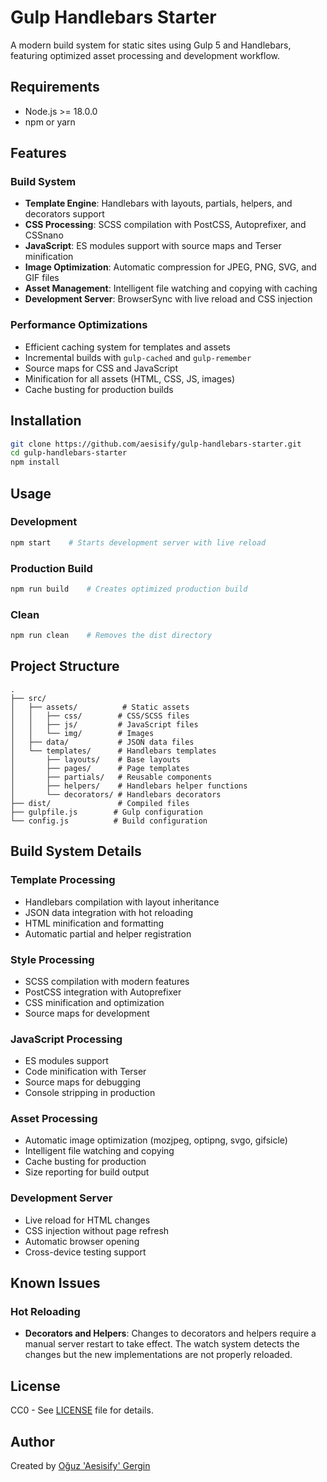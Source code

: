 # Gulp Handlebars Starter

A modern build system for static sites using Gulp 5 and Handlebars, featuring optimized asset processing and development workflow.

## Requirements

- Node.js >= 18.0.0
- npm or yarn

## Features

### Build System

- **Template Engine**: Handlebars with layouts, partials, helpers, and decorators support
- **CSS Processing**: SCSS compilation with PostCSS, Autoprefixer, and CSSnano
- **JavaScript**: ES modules support with source maps and Terser minification
- **Image Optimization**: Automatic compression for JPEG, PNG, SVG, and GIF files
- **Asset Management**: Intelligent file watching and copying with caching
- **Development Server**: BrowserSync with live reload and CSS injection

### Performance Optimizations

- Efficient caching system for templates and assets
- Incremental builds with `gulp-cached` and `gulp-remember`
- Source maps for CSS and JavaScript
- Minification for all assets (HTML, CSS, JS, images)
- Cache busting for production builds

## Installation

```bash
git clone https://github.com/aesisify/gulp-handlebars-starter.git
cd gulp-handlebars-starter
npm install
```

## Usage

### Development

```bash
npm start    # Starts development server with live reload
```

### Production Build

```bash
npm run build    # Creates optimized production build
```

### Clean

```bash
npm run clean    # Removes the dist directory
```

## Project Structure

```
.
├── src/
│   ├── assets/          # Static assets
│   │   ├── css/        # CSS/SCSS files
│   │   ├── js/         # JavaScript files
│   │   └── img/        # Images
│   ├── data/           # JSON data files
│   └── templates/      # Handlebars templates
│       ├── layouts/    # Base layouts
│       ├── pages/      # Page templates
│       ├── partials/   # Reusable components
│       ├── helpers/    # Handlebars helper functions
│       └── decorators/ # Handlebars decorators
├── dist/               # Compiled files
├── gulpfile.js        # Gulp configuration
└── config.js          # Build configuration
```

## Build System Details

### Template Processing

- Handlebars compilation with layout inheritance
- JSON data integration with hot reloading
- HTML minification and formatting
- Automatic partial and helper registration

### Style Processing

- SCSS compilation with modern features
- PostCSS integration with Autoprefixer
- CSS minification and optimization
- Source maps for development

### JavaScript Processing

- ES modules support
- Code minification with Terser
- Source maps for debugging
- Console stripping in production

### Asset Processing

- Automatic image optimization (mozjpeg, optipng, svgo, gifsicle)
- Intelligent file watching and copying
- Cache busting for production
- Size reporting for build output

### Development Server

- Live reload for HTML changes
- CSS injection without page refresh
- Automatic browser opening
- Cross-device testing support

## Known Issues

### Hot Reloading

- **Decorators and Helpers**: Changes to decorators and helpers require a manual server restart to take effect. The watch system detects the changes but the new implementations are not properly reloaded.

## License

CC0 - See [LICENSE](LICENSE) file for details.

## Author

Created by [Oğuz 'Aesisify' Gergin](https://github.com/aesisify)
